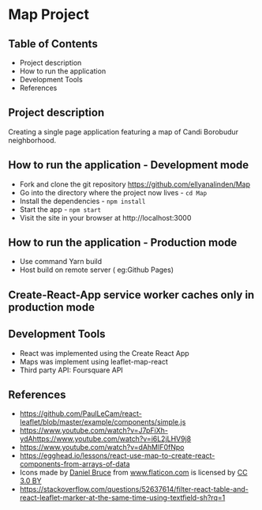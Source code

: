# Map Project

## Table of Contents
* Project description
* How to run the application
* Development Tools
* References

## Project description
Creating a single page application featuring a map of Candi Borobudur neighborhood.

## How to run the application - Development mode
* Fork and clone the git repository https://github.com/ellyanalinden/Map
* Go into the directory where the project now lives - `cd Map`
* Install the dependencies - `npm install`
* Start the app - `npm start`
* Visit the site in your browser at http://localhost:3000

## How to run the application - Production mode
* Use command Yarn build
* Host build on remote server ( eg:Github Pages)

## Create-React-App service worker caches only in production mode

## Development Tools
* React was implemented using the Create React App
* Maps was implement using leaflet-map-react
* Third party API: Foursquare API

## References
* https://github.com/PaulLeCam/react-leaflet/blob/master/example/components/simple.js
* https://www.youtube.com/watch?v=J7pFiXh-ydAhttps://www.youtube.com/watch?v=i6L2jLHV9j8
* https://www.youtube.com/watch?v=dAhMIF0fNpo
* https://egghead.io/lessons/react-use-map-to-create-react-components-from-arrays-of-data
* Icons made by <a href="https://www.flaticon.com/authors/daniel-bruce" title="Daniel Bruce">Daniel Bruce</a> from <a href="https://www.flaticon.com/" title="Flaticon">www.flaticon.com</a> is licensed by <a href="http://creativecommons.org/licenses/by/3.0/" title="Creative Commons BY 3.0" target="_blank">CC 3.0 BY</a>
* https://stackoverflow.com/questions/52637614/filter-react-table-and-react-leaflet-marker-at-the-same-time-using-textfield-sh?rq=1
